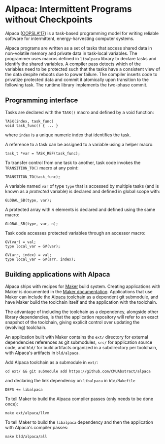 # Alpaca: Intermittent Programs without Checkpoints

Alpaca ([OOPSLA\'17](https://dl.acm.org/citation.cfm?doid=3152284.3133920)) is
a task-based programming model for writing reliable software for intermittent,
energy-harvesting computer systems.

Alpaca programs are written as a set of tasks that access shared data in
non-volatile memory and private data in task-local variables. The programmer
uses macros defined in `libalpaca` library to declare tasks and identify the
shared variables. A compiler pass detects which of the variables need to be
protected such that the tasks have a consistent view of the data despite
reboots due to power failure.  The compiler inserts code to privatize protected
data and commit it atomically upon transition to the following task. The
runtime library implements the two-phase commit.

Programming interface
---------------------

Tasks are declared with the `TASK()` macro and defined by a void function:

    TASK(index, task_func)
    void task_func() { ... }

where `index` is a unique numeric index that identifies the task.

A reference to a task can be assigned to a variable using a helper macro:

    task_t *var = TASK_REF(task_func);

To transfer control from one task to another, task code invokes
the `TRANSITION_TO()` macro at any point:

    TRANSITION_TO(task_func);

A variable named `var` of type `type` that is accessed by multiple tasks (and
is known as a *protected* variable) is declared and defined in global scope with:

    GLOBAL_SB(type, var);

A protected array with *n* elements is declared and defined using the same macro:

    GLOBAL_SB(type, var, n);

Task code accesses protected variables through an accessor macro:

    GV(var) = val;
    type local_var = GV(var);

    GV(arr, index) = val;
    type local_var = GV(arr, index);

Building applications with Alpaca
---------------------------------

Alpaca ships with recipes for [Maker](https://github.com/CMUAbstract/maker)
build system. Creating applications with Maker is documented in the [Maker
documentation](https://github.com/CMUAbstract/maker). Applications that use
Maker can include the [Alpaca toolchain](https://github.com/CMUAbstract/alpaca)
as a dependent git submodule, and have Maker build the toolchain itself and the
application with the toolchain.

The advantage of including the toolchain as a dependency, alongside
other library dependencies, is that the application repository will refer to an
exact snapshot of the toolchain, giving explicit control over updating the
(evolving) toolchain.

An application built with Maker contains the `ext/` directory for external
dependencies references as git submodules, `src/` for application source code,
and `bld/` for build artifacts organized in a subdirectory per toolchain, with
Alpaca's artifacts in `bld/alpaca`.

Add Alpaca toolchain as a submodule in `ext/`:

    cd ext/ && git submodule add https://github.com/CMUAbstract/alpaca

and declaring the link dependency on `libalpaca` in `bld/Makefile`

    DEPS += libalpaca

To tell Maker to build the Alpaca compiler passes (only needs to be done once):

    make ext/alpaca/llvm

To tell Maker to build the `libalpaca` dependency and then the application with
Alpaca's compiler passes:

    make bld/alpaca/all
